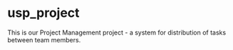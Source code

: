 # usp_project
This is our Project Management project - a system for distribution of tasks between team members.
